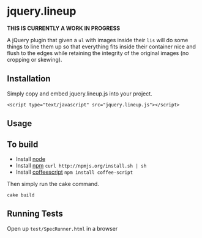 # jquery.lineup

**THIS IS CURRENTLY A WORK IN PROGRESS**

A jQuery plugin that given a `ul` with images inside their `lis` will do some things to line them up so that everything fits inside their container nice and flush to the edges while retaining the integrity of the original images (no cropping or skewing).

## Installation

Simply copy and embed jquery.lineup.js into your project.

    <script type="text/javascript" src="jquery.lineup.js"></script>
  
## Usage


## To build

* Install [node](https://github.com/joyent/node/wiki/Installation)
* Install [npm](http://npmjs.org/) `curl http://npmjs.org/install.sh | sh`
* Install [coffeescript](http://jashkenas.github.com/coffee-script/) `npm install coffee-script`

Then simply run the cake command.

````
cake build
````

## Running Tests

Open up `test/SpecRunner.html` in a browser